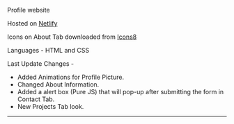 Profile website

Hosted on [Netlify](https://netlify.app/)

Icons on About Tab downloaded from [Icons8](https://icons8.com/)

Languages - HTML and CSS

Last Update Changes - 

- Added Animations for Profile Picture.
- Changed About Information.
- Added a alert box (Pure JS) that will pop-up after submitting the form in Contact Tab.
- New Projects Tab look. 

------